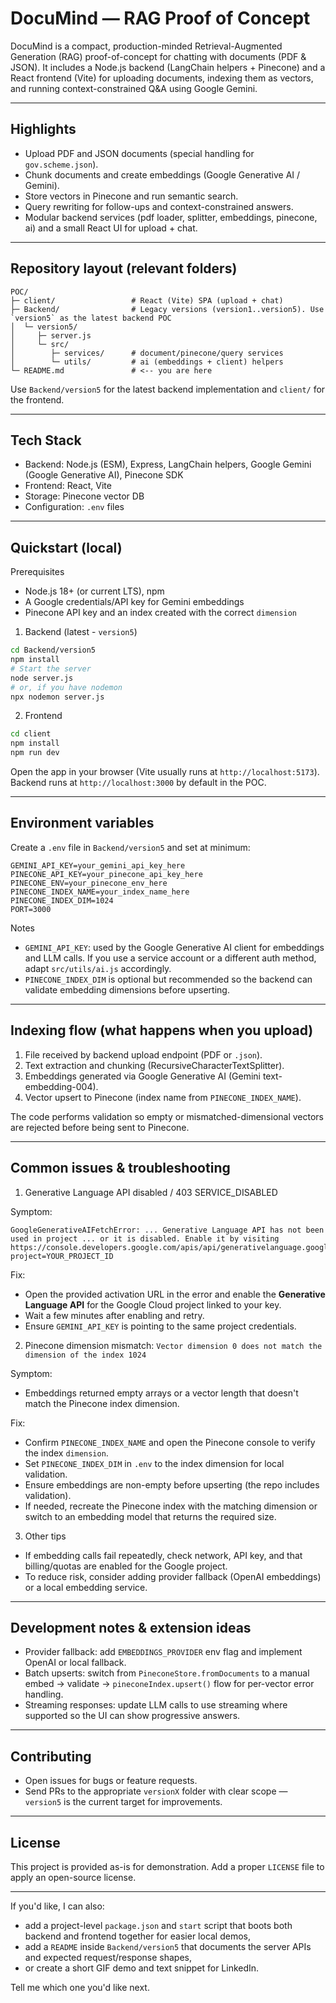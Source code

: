 # DocuMind — RAG Proof of Concept

DocuMind is a compact, production-minded Retrieval-Augmented Generation (RAG) proof-of-concept for chatting with documents (PDF & JSON). It includes a Node.js backend (LangChain helpers + Pinecone) and a React frontend (Vite) for uploading documents, indexing them as vectors, and running context-constrained Q&A using Google Gemini.

---

## Highlights

- Upload PDF and JSON documents (special handling for `gov.scheme.json`).
- Chunk documents and create embeddings (Google Generative AI / Gemini).
- Store vectors in Pinecone and run semantic search.
- Query rewriting for follow-ups and context-constrained answers.
- Modular backend services (pdf loader, splitter, embeddings, pinecone, ai) and a small React UI for upload + chat.

---

## Repository layout (relevant folders)

```
POC/
├─ client/                 # React (Vite) SPA (upload + chat)
├─ Backend/                # Legacy versions (version1..version5). Use `version5` as the latest backend POC
│  └─ version5/
│     ├─ server.js
│     └─ src/
│        ├─ services/      # document/pinecone/query services
│        └─ utils/         # ai (embeddings + client) helpers
└─ README.md               # <-- you are here
```

Use `Backend/version5` for the latest backend implementation and `client/` for the frontend.

---

## Tech Stack

- Backend: Node.js (ESM), Express, LangChain helpers, Google Gemini (Google Generative AI), Pinecone SDK
- Frontend: React, Vite
- Storage: Pinecone vector DB
- Configuration: `.env` files

---

## Quickstart (local)

Prerequisites

- Node.js 18+ (or current LTS), npm
- A Google credentials/API key for Gemini embeddings
- Pinecone API key and an index created with the correct `dimension`

1. Backend (latest - `version5`)

```bash
cd Backend/version5
npm install
# Start the server
node server.js
# or, if you have nodemon
npx nodemon server.js
```

2. Frontend

```bash
cd client
npm install
npm run dev
```

Open the app in your browser (Vite usually runs at `http://localhost:5173`). Backend runs at `http://localhost:3000` by default in the POC.

---

## Environment variables

Create a `.env` file in `Backend/version5` and set at minimum:

```
GEMINI_API_KEY=your_gemini_api_key_here
PINECONE_API_KEY=your_pinecone_api_key_here
PINECONE_ENV=your_pinecone_env_here
PINECONE_INDEX_NAME=your_index_name_here
PINECONE_INDEX_DIM=1024
PORT=3000
```

Notes

- `GEMINI_API_KEY`: used by the Google Generative AI client for embeddings and LLM calls. If you use a service account or a different auth method, adapt `src/utils/ai.js` accordingly.
- `PINECONE_INDEX_DIM` is optional but recommended so the backend can validate embedding dimensions before upserting.

---

## Indexing flow (what happens when you upload)

1. File received by backend upload endpoint (PDF or `.json`).
2. Text extraction and chunking (RecursiveCharacterTextSplitter).
3. Embeddings generated via Google Generative AI (Gemini text-embedding-004).
4. Vector upsert to Pinecone (index name from `PINECONE_INDEX_NAME`).

The code performs validation so empty or mismatched-dimensional vectors are rejected before being sent to Pinecone.

---

## Common issues & troubleshooting

1. Generative Language API disabled / 403 SERVICE_DISABLED

Symptom:

```
GoogleGenerativeAIFetchError: ... Generative Language API has not been used in project ... or it is disabled. Enable it by visiting https://console.developers.google.com/apis/api/generativelanguage.googleapis.com/overview?project=YOUR_PROJECT_ID
```

Fix:

- Open the provided activation URL in the error and enable the **Generative Language API** for the Google Cloud project linked to your key.
- Wait a few minutes after enabling and retry.
- Ensure `GEMINI_API_KEY` is pointing to the same project credentials.

2. Pinecone dimension mismatch: `Vector dimension 0 does not match the dimension of the index 1024`

Symptom:

- Embeddings returned empty arrays or a vector length that doesn't match the Pinecone index dimension.

Fix:

- Confirm `PINECONE_INDEX_NAME` and open the Pinecone console to verify the index `dimension`.
- Set `PINECONE_INDEX_DIM` in `.env` to the index dimension for local validation.
- Ensure embeddings are non-empty before upserting (the repo includes validation).
- If needed, recreate the Pinecone index with the matching dimension or switch to an embedding model that returns the required size.

3. Other tips

- If embedding calls fail repeatedly, check network, API key, and that billing/quotas are enabled for the Google project.
- To reduce risk, consider adding provider fallback (OpenAI embeddings) or a local embedding service.

---

## Development notes & extension ideas

- Provider fallback: add `EMBEDDINGS_PROVIDER` env flag and implement OpenAI or local fallback.
- Batch upserts: switch from `PineconeStore.fromDocuments` to a manual embed → validate → `pineconeIndex.upsert()` flow for per-vector error handling.
- Streaming responses: update LLM calls to use streaming where supported so the UI can show progressive answers.

---

## Contributing

- Open issues for bugs or feature requests.
- Send PRs to the appropriate `versionX` folder with clear scope — `version5` is the current target for improvements.

---

## License

This project is provided as-is for demonstration. Add a proper `LICENSE` file to apply an open-source license.

---

If you'd like, I can also:

- add a project-level `package.json` and `start` script that boots both backend and frontend together for easier local demos,
- add a `README` inside `Backend/version5` that documents the server APIs and expected request/response shapes,
- or create a short GIF demo and text snippet for LinkedIn.

Tell me which one you'd like next.

